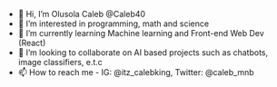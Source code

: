 - 👋 Hi, I’m Olusola Caleb @Caleb40
- 👀 I’m interested in programming, math and science 
- 🌱 I’m currently learning Machine learning and Front-end Web Dev (React)
- 💞️ I’m looking to collaborate on AI based projects such as chatbots, image classifiers, e.t.c
- 📫 How to reach me - IG: @itz_calebking, Twitter: @caleb_mnb

<!---
Caleb40/Caleb40 is a ✨ special ✨ repository because its `README.md` (this file) appears on your GitHub profile.
You can click the Preview link to take a look at your changes.
--->
